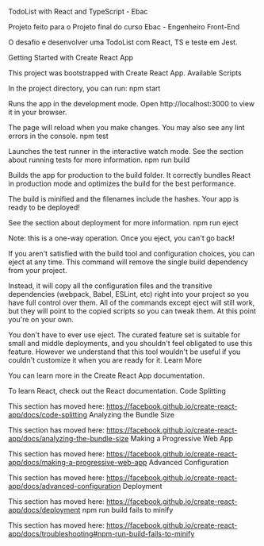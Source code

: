 TodoList with React and TypeScript - Ebac

Projeto feito para o Projeto final do curso Ebac - Engenheiro Front-End

O desafio e desenvolver uma TodoList com React, TS e teste em Jest.

Getting Started with Create React App

This project was bootstrapped with Create React App. Available Scripts

In the project directory, you can run: npm start

Runs the app in the development mode. Open http://localhost:3000 to view it in your browser.

The page will reload when you make changes. You may also see any lint errors in the console. npm test

Launches the test runner in the interactive watch mode. See the section about running tests for more information. npm run build

Builds the app for production to the build folder. It correctly bundles React in production mode and optimizes the build for the best performance.

The build is minified and the filenames include the hashes. Your app is ready to be deployed!

See the section about deployment for more information. npm run eject

Note: this is a one-way operation. Once you eject, you can't go back!

If you aren't satisfied with the build tool and configuration choices, you can eject at any time. This command will remove the single build dependency from your project.

Instead, it will copy all the configuration files and the transitive dependencies (webpack, Babel, ESLint, etc) right into your project so you have full control over them. All of the commands except eject will still work, but they will point to the copied scripts so you can tweak them. At this point you're on your own.

You don't have to ever use eject. The curated feature set is suitable for small and middle deployments, and you shouldn't feel obligated to use this feature. However we understand that this tool wouldn't be useful if you couldn't customize it when you are ready for it. Learn More

You can learn more in the Create React App documentation.

To learn React, check out the React documentation. Code Splitting

This section has moved here: https://facebook.github.io/create-react-app/docs/code-splitting Analyzing the Bundle Size

This section has moved here: https://facebook.github.io/create-react-app/docs/analyzing-the-bundle-size Making a Progressive Web App

This section has moved here: https://facebook.github.io/create-react-app/docs/making-a-progressive-web-app Advanced Configuration

This section has moved here: https://facebook.github.io/create-react-app/docs/advanced-configuration Deployment

This section has moved here: https://facebook.github.io/create-react-app/docs/deployment npm run build fails to minify

This section has moved here: https://facebook.github.io/create-react-app/docs/troubleshooting#npm-run-build-fails-to-minify